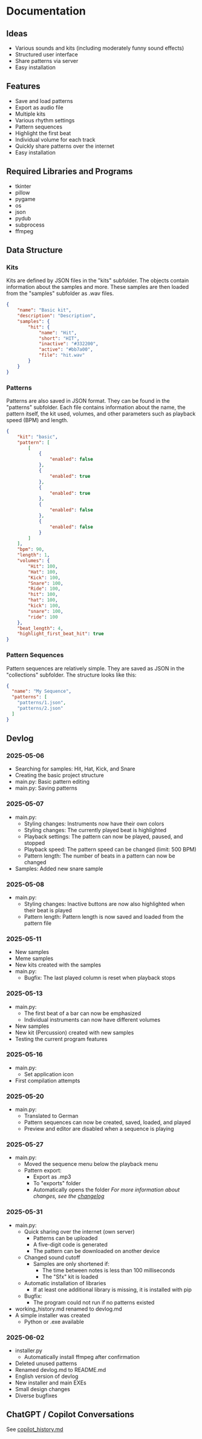 # Documentation
## Ideas
- Various sounds and kits (including moderately funny sound effects)
- Structured user interface
- Share patterns via server
- Easy installation

## Features
- Save and load patterns
- Export as audio file
- Multiple kits
- Various rhythm settings
- Pattern sequences
- Highlight the first beat
- Individual volume for each track
- Quickly share patterns over the internet
- Easy installation

## Required Libraries and Programs
- tkinter
- pillow
- pygame
- os
- json
- pydub
- subprocess
- ffmpeg

## Data Structure
### Kits
Kits are defined by JSON files in the "kits" subfolder. The objects contain information about the samples and more. These samples are then loaded from the "samples" subfolder as .wav files.
```json
{
    "name": "Basic kit",
    "description": "Description",
    "samples": {
        "hit": {
            "name": "Hit",
            "short": "HIT",
            "inactive": "#332200",
            "active": "#bb7a00",
            "file": "hit.wav"
        }
    }
}
```
### Patterns
Patterns are also saved in JSON format. They can be found in the "patterns" subfolder. Each file contains information about the name, the pattern itself, the kit used, volumes, and other parameters such as playback speed (BPM) and length.
```json
{
    "kit": "basic",
    "pattern": [
        [
            {
                "enabled": false
            },
            {
                "enabled": true
            },
            {
                "enabled": true
            },
            {
                "enabled": false
            },
            {
                "enabled": false
            }
        ]
    ],
    "bpm": 90,
    "length": 1,
    "volumes": {
        "Hit": 100,
        "Hat": 100,
        "Kick": 100,
        "Snare": 100,
        "Ride": 100,
        "hit": 100,
        "hat": 100,
        "kick": 100,
        "snare": 100,
        "ride": 100
    },
    "beat_length": 4,
    "highlight_first_beat_hit": true
}
```
### Pattern Sequences
Pattern sequences are relatively simple. They are saved as JSON in the "collections" subfolder. The structure looks like this:
```json
{
  "name": "My Sequence",
  "patterns": [
    "patterns/1.json",
    "patterns/2.json"
  ]
}
```

## Devlog
### 2025-05-06
- Searching for samples: Hit, Hat, Kick, and Snare
- Creating the basic project structure
- main.py: Basic pattern editing
- main.py: Saving patterns
### 2025-05-07
- main.py: 
    - Styling changes: Instruments now have their own colors
    - Styling changes: The currently played beat is highlighted
    - Playback settings: The pattern can now be played, paused, and stopped
    - Playback speed: The pattern speed can be changed (limit: 500 BPM)
    - Pattern length: The number of beats in a pattern can now be changed
- Samples: Added new snare sample
### 2025-05-08
- main.py:
    - Styling changes: Inactive buttons are now also highlighted when their beat is played
    - Pattern length: Pattern length is now saved and loaded from the pattern file
### 2025-05-11
- New samples
- Meme samples
- New kits created with the samples
- main.py:
    - Bugfix: The last played column is reset when playback stops
### 2025-05-13
- main.py:
    - The first beat of a bar can now be emphasized
    - Individual instruments can now have different volumes
- New samples
- New kit (Percussion) created with new samples
- Testing the current program features
### 2025-05-16
- main.py:
    - Set application icon
- First compilation attempts
### 2025-05-20
- main.py:
    - Translated to German
    - Pattern sequences can now be created, saved, loaded, and played
    - Preview and editor are disabled when a sequence is playing
### 2025-05-27
- main.py:
    - Moved the sequence menu below the playback menu
    - Pattern export:
        - Export as .mp3
        - To "exports" folder
        - Automatically opens the folder
*For more information about changes, see the [changelog](https://github.com/sossinayDev/synthesizer/activity?ref=main)*
### 2025-05-31
- main.py:
    - Quick sharing over the internet (own server)
        - Patterns can be uploaded
        - A five-digit code is generated
        - The pattern can be downloaded on another device
    - Changed sound cutoff
        - Samples are only shortened if:
            - The time between notes is less than 100 milliseconds
            - The "Sfx" kit is loaded
    - Automatic installation of libraries
        - If at least one additional library is missing, it is installed with pip
    - Bugfix:
        - The program could not run if no patterns existed
- working_history.md renamed to devlog.md
- A simple installer was created
    - Python or .exe available
### 2025-06-02
- installer.py
    - Automatically install ffmpeg after confirmation
- Deleted unused patterns
- Renamed devlog.md to README.md
- English version of devlog
- New installer and main EXEs
- Small design changes
- Diverse bugfixes


## ChatGPT / Copilot Conversations
See [copilot_history.md](copilot_history.md)